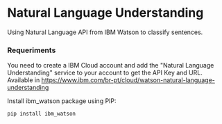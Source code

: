 # Natural Language Understanding
Using Natural Language API from IBM Watson to classify sentences.

### Requeriments

You need to create a IBM Cloud account and add the "Natural Language Understanding" service to your account to get the API Key and URL. Available in https://www.ibm.com/br-pt/cloud/watson-natural-language-understanding

Install ibm_watson package using PIP:

```
pip install ibm_watson
```
